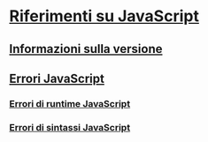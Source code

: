 # [Riferimenti su JavaScript](javascript-reference.md)
## [Informazioni sulla versione](javascript-version-information.md)
## [Errori JavaScript](javascript-errors.md)
### [Errori di runtime JavaScript](javascript-run-time-errors.md)
### [Errori di sintassi JavaScript](javascript-syntax-errors.md)